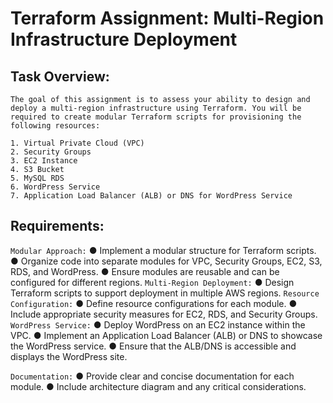 # Terraform Assignment: Multi-Region Infrastructure Deployment

## Task Overview:
    The goal of this assignment is to assess your ability to design and deploy a multi-region infrastructure using Terraform. You will be required to create modular Terraform scripts for provisioning the following resources:

    1. Virtual Private Cloud (VPC)
    2. Security Groups
    3. EC2 Instance
    4. S3 Bucket
    5. MySQL RDS
    6. WordPress Service
    7. Application Load Balancer (ALB) or DNS for WordPress Service

## Requirements:

```Modular Approach:```
●	Implement a modular structure for Terraform scripts.
●	Organize code into separate modules for VPC, Security Groups, EC2, S3, RDS, and WordPress.
●	Ensure modules are reusable and can be configured for different regions.
```Multi-Region Deployment:```
●	Design Terraform scripts to support deployment in multiple AWS regions.
```Resource Configuration:```
●	Define resource configurations for each module.
●	Include appropriate security measures for EC2, RDS, and Security Groups.
```WordPress Service:```
●	Deploy WordPress on an EC2 instance within the VPC.
●	Implement an Application Load Balancer (ALB) or DNS to showcase the WordPress service.
●	Ensure that the ALB/DNS is accessible and displays the WordPress site.

```Documentation:```
●	Provide clear and concise documentation for each module.
●	Include  architecture diagram and any critical considerations.
